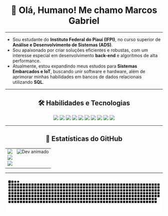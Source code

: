 <h1 align="center">👋 Olá, Humano! Me chamo Marcos Gabriel</h1>

---

* Sou estudante do **Instituto Federal do Piauí (IFPI)**, no curso superior de **Análise e Desenvolvimento de Sistemas (ADS)**.
* Sou apaixonado por criar soluções eficientes e robustas, com um interesse especial em desenvolvimento **back-end** e algoritmos de alta performance.
* Atualmente, estou expandindo meus estudos para **Sistemas Embarcados e IoT**, buscando unir software e hardware, além de aprimorar minhas habilidades em bancos de dados relacionais utilizando **SQL**.

---

<h2 align="center">🛠️ Habilidades e Tecnologias</h2>

<div align="center">
  <img src="https://img.shields.io/badge/Python-3776AB?style=for-the-badge&logo=python&logoColor=white" />
  <img src="https://img.shields.io/badge/C-A8B9CC?style=for-the-badge&logo=c&logoColor=black" />
  <img src="https://img.shields.io/badge/C%2B%2B-00599C?style=for-the-badge&logo=cplusplus&logoColor=white" />
  <img src="https://img.shields.io/badge/C%23-239120?style=for-the-badge&logo=c-sharp&logoColor=white" />
  <img src="https://img.shields.io/badge/HTML5-E34F26?style=for-the-badge&logo=html5&logoColor=white" />
  <img src="https://img.shields.io/badge/CSS3-1572B6?style=for-the-badge&logo=css3&logoColor=white" />
  <img src="https://img.shields.io/badge/MySQL-005C84?style=for-the-badge&logo=mysql&logoColor=white" />
  <img src="https://img.shields.io/badge/Sistemas_Embarcados-5A647E?style=for-the-badge&logo=raspberry-pi&logoColor=white" />
  <img src="https://img.shields.io/badge/IoT-212121?style=for-the-badge&logo=google-cloud&logoColor=white" />
  <img src="https://img.shields.io/badge/Git-F05032?style=for-the-badge&logo=git&logoColor=white" />
</div>

---

<h2 align="center">🚀 Estatísticas do GitHub</h2>

<table align="center">
  <tr>
    <td valign="top">
      <!-- Linguagens mais usadas -->
      <img height="160em" src="https://github-readme-stats.vercel.app/api/top-langs/?username=marcosgabrielms&layout=compact&langs_count=8&theme=merko&hide_border=true" />
      <br/>
      <!-- Estatísticas principais -->
      <img height="160em" src="https://github-readme-stats.vercel.app/api?username=marcosgabrielms&show_icons=true&theme=merko&hide_border=true" />
      <br/>
      <!-- Streak -->
      <img height="160em" src="https://streak-stats.demolab.com?user=marcosgabrielms&theme=merko&hide_border=true" />
    </td>
    <td valign="top" align="center">
      <img src="https://raw.githubusercontent.com/marcosgabrielms/marcosgabrielms/main/assets/devariogif.gif" alt="Dev animado" width="300px" />
    </td>
  </tr>
</table>

---

<picture align="center">
  <source media="(prefers-color-scheme: dark)" srcset="https://raw.githubusercontent.com/marcosgabrielms/marcosgabrielms/output/github-contribution-grid-snake-dark.svg">
  <source media="(prefers-color-scheme: light)" srcset="https://raw.githubusercontent.com/marcosgabrielms/marcosgabrielms/output/github-contribution-grid-snake.svg">
  <img alt="GitHub contribution grid snake animation" src="https://raw.githubusercontent.com/marcosgabrielms/marcosgabrielms/output/github-contribution-grid-snake.svg">
</picture>
